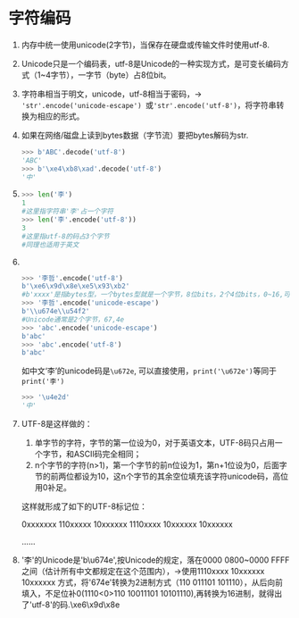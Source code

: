 # 字符编码

1. 内存中统一使用unicode(2字节)，当保存在硬盘或传输文件时使用utf-8.

2. Unicode只是一个编码表，utf-8是Unicode的一种实现方式，是可变长编码方式（1~4字节），一字节（byte）占8位bit。

3. 字符串相当于明文，unicode，utf-8相当于密码，-> `'str'.encode('unicode-escape') `或`'str'.encode('utf-8')`，将字符串转换为相应的形式。

4. 如果在网络/磁盘上读到bytes数据（字节流）要把bytes解码为str.

   ```python
   >>> b'ABC'.decode('utf-8')
   'ABC'
   >>> b'\xe4\xb8\xad'.decode('utf-8')
   '中'
   ```

5. ```python
   >>> len('李')
   1
   #这里指字符串'李'占一个字符
   >>> len('李'.encode('utf-8'))
   3
   #这里指utf-8的码占3个字节
   #同理也适用于英文
   ```

6. ​

   ```python
   >>> '李哲'.encode('utf-8')
   b'\xe6\x9d\x8e\xe5\x93\xb2'
   #b'xxxx'是指bytes型，一个bytes型就是一个字节，8位bits，2个4位bits，0~16,可以看出'李'的utf-8码有三个字节
   >>> '李哲'.encode('unicode-escape')
   b'\\u674e\\u54f2' 
   #Unicode通常是2个字节，67,4e
   >>> 'abc'.encode('unicode-escape')
   b'abc'
   >>> 'abc'.encode('utf-8')
   b'abc'
   ```

   如中文‘李’的unicode码是`\u672e`, 可以直接使用，`print('\u672e')`等同于`print('李')`

   ```python
   >>> '\u4e2d'
   '中'
   ```

7. UTF-8是这样做的：

   1. 单字节的字符，字节的第一位设为0，对于英语文本，UTF-8码只占用一个字节，和ASCII码完全相同；
   2. n个字节的字符(n>1)，第一个字节的前n位设为1，第n+1位设为0，后面字节的前两位都设为10，这n个字节的其余空位填充该字符unicode码，高位用0补足。

   这样就形成了如下的UTF-8标记位：

   0xxxxxxx
   110xxxxx 10xxxxxx
   1110xxxx 10xxxxxx 10xxxxxx

   ......

8. '李'的Unicode是'b\u674e',按Unicode的规定，落在0000 0800~0000 FFFF之间（估计所有中文都规定在这个范围内），->使用1110xxxx 10xxxxxx 10xxxxxx 方式，将'674e'转换为2进制方式（110 011101 101110），从后向前填入，不足位补0(1110\<0\>110 10011101 10101110),再转换为16进制，就得出了'utf-8'的码.\xe6\x9d\x8e